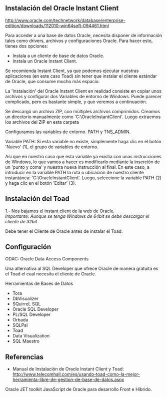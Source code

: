 ## Instalación del Oracle Instant Client

http://www.oracle.com/technetwork/database/enterprise-edition/downloads/112010-win64soft-094461.html

Para acceder a una base de datos Oracle, necesita disponer de información tales como drivers, archivos y configuraciones Oracle. Para hacer esto, tienes dos opciones:

+ Instala a un cliente de base de datos Oracle.
+ Instala un Oracle Instant Client.

Se recomienda Instant Client, ya que podemos ejecutar nuestras aplicaciones (en este caso Toad) sin tener que instalar el cliente estándar de Oracle, que consume mucho más espacio.

La 'instalación' del Oracle Instant Client en realidad consiste en copiar unos archivos y configurar dos Variables de entorno de Windows. Puede parecer complicado, pero es bastante simple, y que veremos a continuación.

Se descargó un archivo ZIP, con múltiples archivos comprimidos.
Creamos un directorio manualmente como 'C:\OracleInstantClient\'. Luego extraemos los archivos del ZIP en esta carpeta

Configuramos las variables de entorno. PATH y TNS_ADMIN.

Variable PATH:
Si esta variable no existe, simplemente haga clic en el botón 'Nuevo' (1), el grupo de variables de entorno.

Así que en nuestro caso que esta variable ya existía con unas instrucciones de Windows, lo que vamos a hacer es modificarlo mediante la inserción de un 'punto y coma' y nuestra nueva instrucción al final. En este caso, a introducir en la variable PATH la ruta o ubicación de nuestro cliente instantánea: 'C:\OracleInstantClient\'. Luego, seleccione la variable PATH (2) y haga clic en el botón 'Editar' (3).



## Instalación del Toad

1.- Nos bajamos el instant client de la web de Oracle.  
*Importante: Aunque se tenga Windows de 64bit se debe descargar el cliente de 32bit*

Debe tener el Cliente de Oracle antes de instalar el Toad.



## Configuración 

ODAC: Oracle Data Access Components

Una alternativa al SQL Developer que ofrece Oracle de manera gratuita es el Toad el cual necesita el cliente de Oracle.

Herramientas de Bases de Datos
+ Tora
+ DbVisualizer
+ SQuirreL SQL
+ Oracle SQL Developer
+ PL/SQL Developer
+ Orbada
+ SQLPal
+ Toad
+ Data Visualization
+ SQL Maestro

## Referencias

+  Manual de Instalación de Oracle Instant Client y Toad:  
<http://www.telecomhall.com/es/usando-toad-como-la-mejor-herramienta-libre-de-gestion-de-base-de-datos.aspx>

Oracle JET
toolkit JavaScript de Oracle para desarrollo Front e Híbrido.